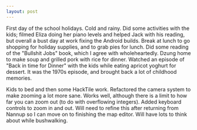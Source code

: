```yaml
---
layout: post
---
```


First day of the school holidays. Cold and rainy. Did some activities with the
kids; filmed Eliza doing her piano levels and helped Jack with his reading, but
overall a bust day at work fixing the Android builds. Break at lunch to go
shopping for holiday supplies, and to grab pies for lunch. Did some reading of
the "Bullshit Jobs" book, which I agree with wholeheartedly. Dzung home to make
soup and grilled pork with rice for dinner. Watched an episode of "Back in time
for Dinner" with the kids while eating apricot yoghurt for dessert. It was the
1970s episode, and brought back a lot of childhood memories.

Kids to bed and then some HackTile work. Refactored the camera system to make
zooming a lot more sane. Works well, although there is a limit to how far you
can zoom out (to do with overflowing integers). Added keyboard controls to zoom
in and out. Will need to refine this after returning from Nannup so I can move
on to finishing the map editor. Will have lots to think about while bushwalking.
